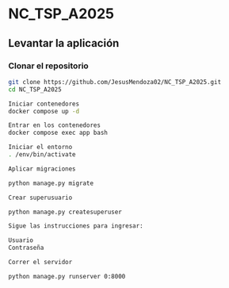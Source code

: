 # NC_TSP_A2025

## Levantar la aplicación 

### Clonar el repositorio

```bash
git clone https://github.com/JesusMendoza02/NC_TSP_A2025.git
cd NC_TSP_A2025

Iniciar contenedores
docker compose up -d

Entrar en los contenedores 
docker compose exec app bash

Iniciar el entorno
. /env/bin/activate

Aplicar migraciones

python manage.py migrate

Crear superusuario

python manage.py createsuperuser

Sigue las instrucciones para ingresar:

Usuario
Contraseña

Correr el servidor

python manage.py runserver 0:8000
